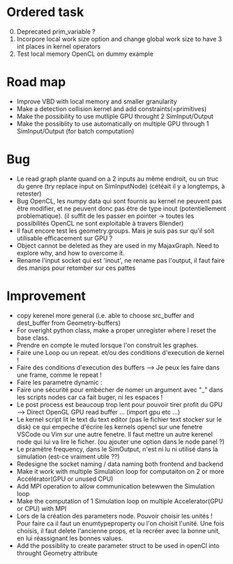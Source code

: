 # Ordered task
0. Deprecated prim_variable ? 
2. Incorpore local work size option and change global work size to have 3 int places in kernel operators
3. Test local memory OpenCL on dummy example

# Road map
- Improve VBD with local memory and smaller granularity
- Make a detection collision kernel and add constraints(=primitives)
- Make the possibility to use mutliple GPU throught 2 SimInput/Output
- Make the possiblity to use automatically on multiple GPU through 1 SimInput/Output (for batch computation)

# Bug
- Le read graph plante quand on a 2 inputs au même endroit, ou un truc du genre (try replace input on SimInputNode) (cétéait il y a longtemps, à retester)
- Bug OpenCL, les numpy data qui sont fournis au kernel ne peuvent pas être modifier, et ne peuvent donc pas être de type inout (potentiellement problematique). (il suffit de les passer en pointer -> toutes les possibilités OpenCL ne sont exploitable à travers Blender)
- Il faut encore test les geometry.groups. Mais je suis pas sur qu'il soit utilisable efficacement sur GPU ?
- Object cannot be deleted as they are used in my MajaxGraph. Need to explore why, and how to overcome it.
- Rename l'input socket qui est 'inout', ne rename pas l'output, il faut faire des manips pour retomber sur ces pattes

# Improvement
- copy kerenel more general (i.e. able to choose src_buffer and dest_buffer from Geometry-buffers)
- For overight python class, make a proper unregister where I reset the base class.
- Prendre en compte le muted lorsque l'on construit les graphes.
- Faire une Loop ou un repeat. et/ou des conditions d'execution de kernel !
- Faire des conditions d'execution des buffers --> Je peux les faire dans une frame, comme le repeat !
- Faire les parametre dynamic : 
- Faire une sécurité pour embécher de nomer un argument avec "_" dans les scripts nodes car ca fait buger, ni les espaces !
- Le post process est beaucoup trop lent pour pouvoir tirer profit du GPU --> Direct OpenGL GPU read buffer ... (import gpu etc ...)
- Le kernel script lit le text du text editor (pas le fichier text stocker sur le disk) ce qui empeche d'écrire les kernels opencl sur une fenetre VSCode ou Vim sur une autre fenetre. Il faut mettre un autre kerenel node qui lui va lire le ficher. (ou ajouter une option dans le node panel ?)
- Le pramètre frequency, dans le SimOutput, n'est ni lu ni utilisé dans la simulation (est-ce vraiment utile ??)
- Redesigne the socket naming / data naming both frontend and backend
- Make it work with multiple Simulation loop for computaiton on 2 or more Accélérator(GPU or unused CPU)
- Add MPI operation to allow communication betewwen the Simulation loop
- Make the computation of 1 Simulation loop on multiple Accelerator(GPU or CPU) with MPI
- Lors de la création des parameters node. Pouvoir choisir les unités ! Pour faire ca il faut un enumtypeproperty ou l'on choisit l'unité. Une fois choisis, il faut delete l'ancienne props, et la recréer avec la bonne unit, en lui réassignant les bonnes values.
- Add the possiblity to create parameter struct to be used in openCl into throught Geometry attribute